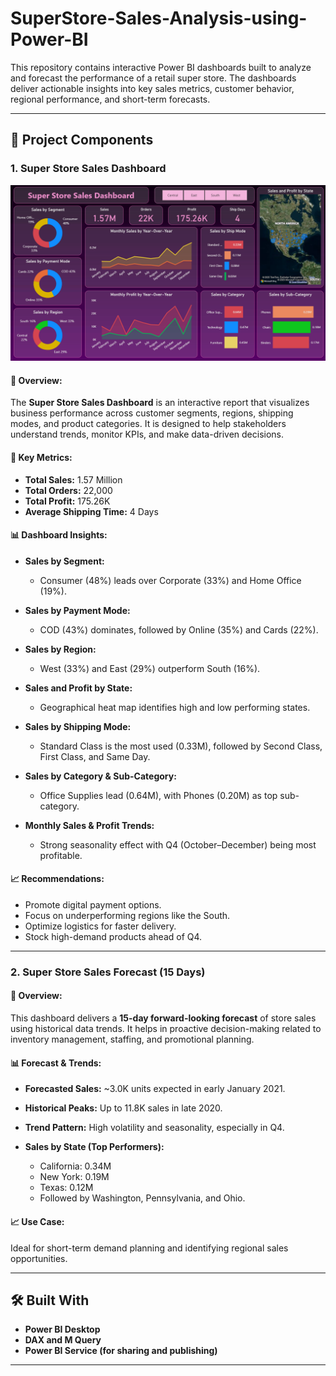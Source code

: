 # SuperStore-Sales-Analysis-using-Power-BI
This repository contains interactive Power BI dashboards built to analyze and forecast the performance of a retail super store. The dashboards deliver actionable insights into key sales metrics, customer behavior, regional performance, and short-term forecasts.

---

## 📁 Project Components

### 1. **Super Store Sales Dashboard**


![image alt](https://github.com/JISHNUPALIT/SuperStore-Sales-Analysis-using-Power-BI/blob/241d79e250a7f7684874b86a27eaea3cc7c9a0c9/Sales%20Dashboard.png)


#### 🧾 Overview:
The **Super Store Sales Dashboard** is an interactive report that visualizes business performance across customer segments, regions, shipping modes, and product categories. It is designed to help stakeholders understand trends, monitor KPIs, and make data-driven decisions.

#### 📌 Key Metrics:
- **Total Sales:** 1.57 Million  
- **Total Orders:** 22,000  
- **Total Profit:** 175.26K  
- **Average Shipping Time:** 4 Days  

#### 📊 Dashboard Insights:

- **Sales by Segment:**
  - Consumer (48%) leads over Corporate (33%) and Home Office (19%).

- **Sales by Payment Mode:**
  - COD (43%) dominates, followed by Online (35%) and Cards (22%).

- **Sales by Region:**
  - West (33%) and East (29%) outperform South (16%).

- **Sales and Profit by State:**
  - Geographical heat map identifies high and low performing states.

- **Sales by Shipping Mode:**
  - Standard Class is the most used (0.33M), followed by Second Class, First Class, and Same Day.

- **Sales by Category & Sub-Category:**
  - Office Supplies lead (0.64M), with Phones (0.20M) as top sub-category.

- **Monthly Sales & Profit Trends:**
  - Strong seasonality effect with Q4 (October–December) being most profitable.

#### 📈 Recommendations:
- Promote digital payment options.
- Focus on underperforming regions like the South.
- Optimize logistics for faster delivery.
- Stock high-demand products ahead of Q4.

---

### 2. **Super Store Sales Forecast (15 Days)**

#### 🧾 Overview:
This dashboard delivers a **15-day forward-looking forecast** of store sales using historical data trends. It helps in proactive decision-making related to inventory management, staffing, and promotional planning.

#### 📊 Forecast & Trends:

- **Forecasted Sales:** ~3.0K units expected in early January 2021.
- **Historical Peaks:** Up to 11.8K sales in late 2020.
- **Trend Pattern:** High volatility and seasonality, especially in Q4.

- **Sales by State (Top Performers):**
  - California: 0.34M  
  - New York: 0.19M  
  - Texas: 0.12M  
  - Followed by Washington, Pennsylvania, and Ohio.

#### 📈 Use Case:
Ideal for short-term demand planning and identifying regional sales opportunities.

---

## 🛠 Built With

- **Power BI Desktop**
- **DAX and M Query**
- **Power BI Service (for sharing and publishing)**

---


